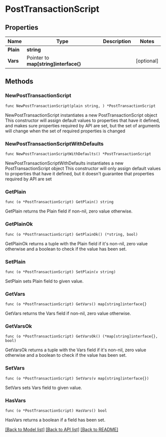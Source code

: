 # PostTransactionScript

## Properties

Name | Type | Description | Notes
------------ | ------------- | ------------- | -------------
**Plain** | **string** |  |
**Vars** | Pointer to **map[string]interface{}** |  | [optional]

## Methods

### NewPostTransactionScript

`func NewPostTransactionScript(plain string, ) *PostTransactionScript`

NewPostTransactionScript instantiates a new PostTransactionScript object
This constructor will assign default values to properties that have it defined,
and makes sure properties required by API are set, but the set of arguments
will change when the set of required properties is changed

### NewPostTransactionScriptWithDefaults

`func NewPostTransactionScriptWithDefaults() *PostTransactionScript`

NewPostTransactionScriptWithDefaults instantiates a new PostTransactionScript object
This constructor will only assign default values to properties that have it defined,
but it doesn't guarantee that properties required by API are set

### GetPlain

`func (o *PostTransactionScript) GetPlain() string`

GetPlain returns the Plain field if non-nil, zero value otherwise.

### GetPlainOk

`func (o *PostTransactionScript) GetPlainOk() (*string, bool)`

GetPlainOk returns a tuple with the Plain field if it's non-nil, zero value otherwise
and a boolean to check if the value has been set.

### SetPlain

`func (o *PostTransactionScript) SetPlain(v string)`

SetPlain sets Plain field to given value.


### GetVars

`func (o *PostTransactionScript) GetVars() map[string]interface{}`

GetVars returns the Vars field if non-nil, zero value otherwise.

### GetVarsOk

`func (o *PostTransactionScript) GetVarsOk() (*map[string]interface{}, bool)`

GetVarsOk returns a tuple with the Vars field if it's non-nil, zero value otherwise
and a boolean to check if the value has been set.

### SetVars

`func (o *PostTransactionScript) SetVars(v map[string]interface{})`

SetVars sets Vars field to given value.

### HasVars

`func (o *PostTransactionScript) HasVars() bool`

HasVars returns a boolean if a field has been set.


[[Back to Model list]](../README.md#documentation-for-models) [[Back to API list]](../README.md#documentation-for-api-endpoints) [[Back to README]](../README.md)
